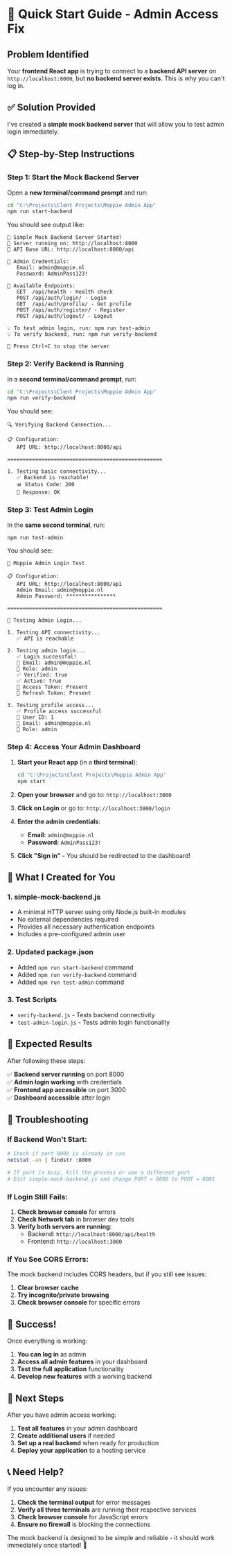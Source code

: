# 🚀 Quick Start Guide - Admin Access Fix

## Problem Identified
Your **frontend React app** is trying to connect to a **backend API server** on `http://localhost:8000`, but **no backend server exists**. This is why you can't log in.

## ✅ Solution Provided

I've created a **simple mock backend server** that will allow you to test admin login immediately.

## 📋 Step-by-Step Instructions

### Step 1: Start the Mock Backend Server

Open a **new terminal/command prompt** and run:

```bash
cd "C:\Projects\Clent Projects\Moppie Admin App"
npm run start-backend
```

You should see output like:
```
🚀 Simple Mock Backend Server Started!
📡 Server running on: http://localhost:8000
🔗 API Base URL: http://localhost:8000/api

👤 Admin Credentials:
   Email: admin@moppie.nl
   Password: AdminPass123!

🔧 Available Endpoints:
   GET  /api/health - Health check
   POST /api/auth/login/ - Login
   GET  /api/auth/profile/ - Get profile
   POST /api/auth/register/ - Register
   POST /api/auth/logout/ - Logout

💡 To test admin login, run: npm run test-admin
💡 To verify backend, run: npm run verify-backend

🛑 Press Ctrl+C to stop the server
```

### Step 2: Verify Backend is Running

In a **second terminal/command prompt**, run:

```bash
cd "C:\Projects\Clent Projects\Moppie Admin App"
npm run verify-backend
```

You should see:
```
🔍 Verifying Backend Connection...

📋 Configuration:
   API URL: http://localhost:8000/api

==================================================

1. Testing basic connectivity...
   ✅ Backend is reachable!
   📊 Status Code: 200
   📝 Response: OK
```

### Step 3: Test Admin Login

In the **same second terminal**, run:

```bash
npm run test-admin
```

You should see:
```
🚀 Moppie Admin Login Test

📋 Configuration:
   API URL: http://localhost:8000/api
   Admin Email: admin@moppie.nl
   Admin Password: ****************

==================================================

🔑 Testing Admin Login...

1. Testing API connectivity...
   ✅ API is reachable

2. Testing admin login...
   ✅ Login successful!
   📧 Email: admin@moppie.nl
   👤 Role: admin
   ✅ Verified: true
   ✅ Active: true
   🔑 Access Token: Present
   🔄 Refresh Token: Present

3. Testing profile access...
   ✅ Profile access successful
   👤 User ID: 1
   📧 Email: admin@moppie.nl
   👤 Role: admin
```

### Step 4: Access Your Admin Dashboard

1. **Start your React app** (in a **third terminal**):
   ```bash
   cd "C:\Projects\Clent Projects\Moppie Admin App"
   npm start
   ```

2. **Open your browser** and go to: `http://localhost:3000`

3. **Click on Login** or go to: `http://localhost:3000/login`

4. **Enter the admin credentials**:
   - **Email:** `admin@moppie.nl`
   - **Password:** `AdminPass123!`

5. **Click "Sign in"** - You should be redirected to the dashboard!

## 🔧 What I Created for You

### 1. **simple-mock-backend.js**
- A minimal HTTP server using only Node.js built-in modules
- No external dependencies required
- Provides all necessary authentication endpoints
- Includes a pre-configured admin user

### 2. **Updated package.json**
- Added `npm run start-backend` command
- Added `npm run verify-backend` command  
- Added `npm run test-admin` command

### 3. **Test Scripts**
- `verify-backend.js` - Tests backend connectivity
- `test-admin-login.js` - Tests admin login functionality

## 🎯 Expected Results

After following these steps:

✅ **Backend server running** on port 8000  
✅ **Admin login working** with credentials  
✅ **Frontend app accessible** on port 3000  
✅ **Dashboard accessible** after login  

## 🚨 Troubleshooting

### If Backend Won't Start:
```bash
# Check if port 8000 is already in use
netstat -an | findstr :8000

# If port is busy, kill the process or use a different port
# Edit simple-mock-backend.js and change PORT = 8000 to PORT = 8001
```

### If Login Still Fails:
1. **Check browser console** for errors
2. **Check Network tab** in browser dev tools
3. **Verify both servers are running**:
   - Backend: `http://localhost:8000/api/health`
   - Frontend: `http://localhost:3000`

### If You See CORS Errors:
The mock backend includes CORS headers, but if you still see issues:
1. **Clear browser cache**
2. **Try incognito/private browsing**
3. **Check browser console** for specific errors

## 🎉 Success!

Once everything is working:

1. **You can log in** as admin
2. **Access all admin features** in your dashboard
3. **Test the full application** functionality
4. **Develop new features** with a working backend

## 🔄 Next Steps

After you have admin access working:

1. **Test all features** in your admin dashboard
2. **Create additional users** if needed
3. **Set up a real backend** when ready for production
4. **Deploy your application** to a hosting service

## 📞 Need Help?

If you encounter any issues:

1. **Check the terminal output** for error messages
2. **Verify all three terminals** are running their respective services
3. **Check browser console** for JavaScript errors
4. **Ensure no firewall** is blocking the connections

The mock backend is designed to be simple and reliable - it should work immediately once started! 🚀
